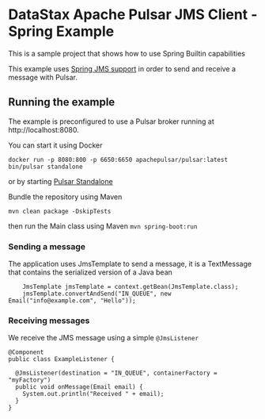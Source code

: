 # DataStax Apache Pulsar JMS Client - Spring Example

This is a sample project that shows how to use Spring Builtin capabilities

This example uses [Spring JMS support](https://spring.io/guides/gs/messaging-jms/) in order to send and receive a message with Pulsar.

## Running the example

The example is preconfigured to use a Pulsar broker running at http://localhost:8080.

You can start it using Docker

`docker run -p 8080:800 -p 6650:6650 apachepulsar/pulsar:latest bin/pulsar standalone`

or by starting [Pulsar Standalone](https://pulsar.apache.org/docs/en/standalone/)

Bundle the repository using Maven

`mvn clean package -DskipTests`

then run the Main class using Maven
`mvn spring-boot:run`

### Sending a message

The application uses JmsTemplate to send a message, it is a TextMessage that contains the serialized version of a Java bean

```
    JmsTemplate jmsTemplate = context.getBean(JmsTemplate.class);
    jmsTemplate.convertAndSend("IN_QUEUE", new Email("info@example.com", "Hello"));
```

### Receiving messages

We receive the JMS message using a simple `@JmsListener`

```
@Component
public class ExampleListener {

  @JmsListener(destination = "IN_QUEUE", containerFactory = "myFactory")
  public void onMessage(Email email) {
    System.out.println("Received " + email);
  }
}
```